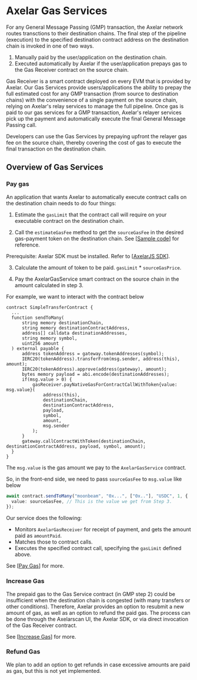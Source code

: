 # Axelar Gas Services

For any General Message Passing (GMP) transaction, the Axelar network routes transctions to their destination chains. The final step of the pipeline (execution) to the specified destination contract address on the destination chain is invoked in one of two ways.

1. Manually paid by the user/application on the destination chain.
2. Executed automatically by Axelar if the user/application prepays gas to the Gas Receiver contract on the source chain.

Gas Receiver is a smart contract deployed on every EVM that is provided by Axelar. Our Gas Services provide users/applications the ability to prepay the full estimated cost for any GMP transaction (from source to destination chains) with the convenience of a single payment on the source chain, relying on Axelar's relay services to manage the full pipeline. Once gas is paid to our gas services for a GMP transaction, Axelar's relayer services pick up the payment and automatically execute the final General Message Passing call.

Developers can use the Gas Services by prepaying upfront the relayer gas fee on the source chain, thereby covering the cost of gas to execute the final transaction on the destination chain.

## Overview of Gas Services

### Pay gas

An application that wants Axelar to automatically execute contract calls on the destination chain needs to do four things:

1. Estimate the `gasLimit` that the contract call will require on your executable contract on the destination chain.

2. Call the `estimateGasFee` method to get the `sourceGasFee` in the desired gas-payment token on the destination chain. See [[Sample code](/dev/axelarjs-sdk/axelar-query-api#estimategasfee)] for reference.

Prerequisite: Axelar SDK must be installed. Refer to [[AxelarJS SDK](/dev/axelarjs-sdk/token-transfer-dep-addr)].

3. Calculate the amount of token to be paid.
   `gasLimit` \* `sourceGasPrice`.

4. Pay the AxelarGasService smart contract on the source chain in the amount calculated in step 3.

For example, we want to interact with the contract below

```solidity
contract SimpleTransferContract {
  ...
  function sendToMany(
      string memory destinationChain,
      string memory destinationContractAddress,
      address[] calldata destinationAddresses,
      string memory symbol,
      uint256 amount
  ) external payable {
      address tokenAddress = gateway.tokenAddresses(symbol);
      IERC20(tokenAddress).transferFrom(msg.sender, address(this), amount);
      IERC20(tokenAddress).approve(address(gateway), amount);
      bytes memory payload = abi.encode(destinationAddresses);
      if(msg.value > 0) {
          gasReceiver.payNativeGasForContractCallWithToken{value: msg.value}(
              address(this),
              destinationChain,
              destinationContractAddress,
              payload,
              symbol,
              amount,
              msg.sender
          );
      }
      gateway.callContractWithToken(destinationChain, destinationContractAddress, payload, symbol, amount);
  }
}
```

The `msg.value` is the gas amount we pay to the `AxelarGasService` contract.

So, in the front-end side, we need to pass `sourceGasFee` to `msg.value` like below

```ts
await contract.sendToMany("moonbeam", "0x...", ["0x.."], "USDC", 1, {
  value: sourceGasFee, // This is the value we get from Step 3.
});
```

Our service does the following:

- Monitors `AxelarGasReceiver` for receipt of payment, and gets the amount paid as `amountPaid`.
- Matches those to contract calls.
- Executes the specified contract call, specifying the `gasLimit` defined above.

See [[Pay Gas](pay-gas)] for more.

### Increase Gas

The prepaid gas to the Gas Service contract (in GMP step 2) could be insufficient when the destination chain is congested (with many transfers or other conditions). Therefore, Axelar provides an option to resubmit a new amount of gas, as well as an option to refund the paid gas. The process can be done through the Axelarscan UI, the Axelar SDK, or via direct invocation of the Gas Receiver contract.

See [[Increase Gas](increase-gas)] for more.

### Refund Gas

We plan to add an option to get refunds in case excessive amounts are paid as gas, but this is not yet implemented.
